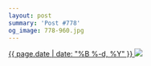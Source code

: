 ```yaml
---
layout: post
summary: 'Post #778'
og_image: 778-960.jpg
---
```


<p>
 <time>
  <a href="/778">
   {{ page.date | date: "%B %-d, %Y" }}
  </a>
 </time>
 <a href="/778">
  <img sizes="(min-width: 700px) 50vw, calc(100vw - 2rem)" src="{{ site.assets_url }}/778-480.jpg" srcset="{{ site.assets_url }}/778-240.jpg 240w, {{ site.assets_url }}/778-480.jpg 480w, {{ site.assets_url }}/778-720.jpg 720w, {{ site.assets_url }}/778-960.jpg 960w"/>
 </a>
</p>
